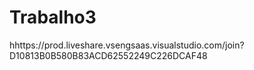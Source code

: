 # Trabalho3
hhttps://prod.liveshare.vsengsaas.visualstudio.com/join?D10813B0B580B83ACD62552249C226DCAF48
